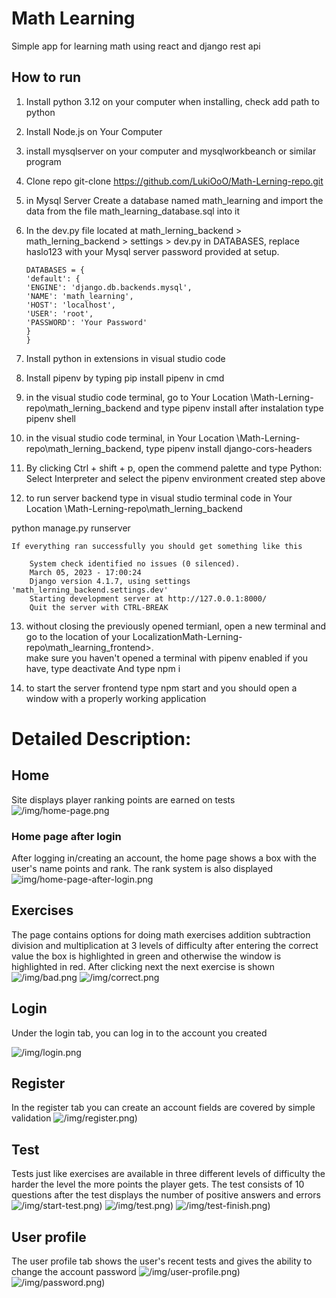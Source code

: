 # Math Learning

Simple app for learning math using react and django rest api

## How to run

1.  Install python 3.12 on your computer when installing, check add path to python

2.  Install Node.js on Your Computer

3.  install mysqlserver on your computer and mysqlworkbeanch or similar program

4.  Clone repo git-clone https://github.com/LukiOoO/Math-Lerning-repo.git

5.  in Mysql Server Create a database named math_learning and import the data from the file math_learning_database.sql into it

6.  In the dev.py file located at math_lerning_backend > math_lerning_backend > settings > dev.py in DATABASES, replace haslo123 with your Mysql server password provided at setup.

        DATABASES = {
        'default': {
        'ENGINE': 'django.db.backends.mysql',
        'NAME': 'math_learning',
        'HOST': 'localhost',
        'USER': 'root',
        'PASSWORD': 'Your Password'
        }
        }

7.  Install python in extensions in visual studio code

8.  Install pipenv by typing pip install pipenv in cmd

9.  in the visual studio code terminal, go to Your Location \Math-Lerning-repo\math_lerning_backend and type pipenv install after instalation type pipenv shell

10. in the visual studio code terminal, in Your Location \Math-Lerning-repo\math_lerning_backend, type pipenv install django-cors-headers

11. By clicking Ctrl + shift + p, open the commend palette and type Python: Select Interpreter and select the pipenv environment created step above

12. to run server backend type in visual studio terminal code in Your Location \Math-Lerning-repo\math_lerning_backend

python manage.py runserver

    If everything ran successfully you should get something like this

        System check identified no issues (0 silenced).
        March 05, 2023 - 17:00:24
        Django version 4.1.7, using settings 'math_lerning_backend.settings.dev'
        Starting development server at http://127.0.0.1:8000/
        Quit the server with CTRL-BREAK

13. without closing the previously opened termianl, open a new terminal and go to the location of your LocalizationMath-Lerning-repo\math_learning_frontend>.  
    make sure you haven't opened a terminal with pipenv enabled if you have, type deactivate And type npm i

14. to start the server frontend type npm start and you should open a window with a properly working application

# Detailed Description:

## Home
Site displays player ranking points are earned on tests 
![/img/home-page.png](./img/home-page.png)
### Home page after login

After logging in/creating an account, the home page shows a box with the user's name points and rank. The rank system is also displayed
![img/home-page-after-login.png](./img/home-page-after-login.png)

## Exercises
The page contains options for doing math exercises addition subtraction division and multiplication at 3 levels of difficulty after entering the correct value the box is highlighted in green and otherwise the window is highlighted in red. After clicking next the next exercise is shown
![/img/bad.png](./img/bad.png)
![/img/correct.png](./img/correct.png)

## Login 
Under the login tab, you can log in to the account you created 

![/img/login.png](./img/login.png)

## Register
In the register tab you can create an account fields are covered by simple validation
![/img/register.png)](./img/register.png)

## Test
Tests just like exercises are available in three different levels of difficulty the harder the level the more points the player gets. The test consists of 10 questions after the test displays the number of positive answers and errors
![/img/start-test.png)](./img/start-test.png)
![/img/test.png)](./img/test.png)
![/img/test-finish.png)](./img/test-finish.png)

## User profile
The user profile tab shows the user's recent tests and gives the ability to change the account password
![/img/user-profile.png)](./img/user-profile.png)
![/img/password.png)](./img/password.png)
